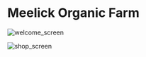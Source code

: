 # Meelick Organic Farm

![welcome_screen](https://github.com/ciaranodc/meelick-organic-farm/assets/1556467/30929ac8-8cb4-459b-8593-1647e22c47df)


![shop_screen](https://github.com/ciaranodc/meelick-organic-farm/assets/1556467/02048c1f-3e5e-46eb-9ac3-731fd6b364c5)

